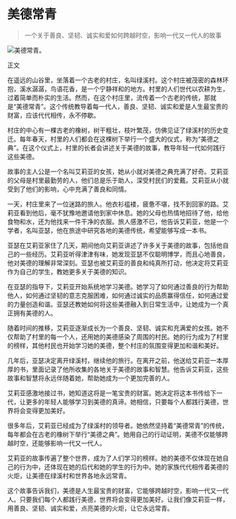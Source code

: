 # 美德常青

> 一个关于善良、坚韧、诚实和爱如何跨越时空，影响一代又一代人的故事

![美德常青。](/images/6abbe2559de24c4d976abb008604ac2d.jpg)


正文

在遥远的山谷里，坐落着一个古老的村庄，名叫绿溪村。这个村庄被茂密的森林环抱，溪水潺潺，鸟语花香，是一个宁静祥和的地方。村里的人们世代以农耕为生，过着简单而朴实的生活。然而，在这个村庄里，流传着一个古老的传统，那就是“美德常青”。这个传统教导着每一代人，善良、坚韧、诚实和爱是人生最宝贵的财富，应该代代相传，永不停歇。

村庄的中心有一棵古老的橡树，树干粗壮，枝叶繁茂，仿佛见证了绿溪村的历史变迁。每年春天，村里的人们都会在这棵树下举行一个盛大的仪式，称为“美德之典”。在这个仪式上，村里的长者会讲述关于美德的故事，教导年轻一代如何践行这些美德。

故事的主人公是一个名叫艾莉亚的女孩，她从小就对美德之典充满了好奇。艾莉亚的父母是村里最勤劳的人，他们总是乐于助人，深受村民们的爱戴。艾莉亚从小就受到了他们的影响，心中充满了善良和同情。

一天，村庄里来了一位迷路的旅人。他衣衫褴褛，疲惫不堪，找不到回家的路。艾莉亚看到他后，毫不犹豫地邀请他到家中休息。她的父母也热情地招待了他，给他食物和水，还为他找来一件干净的衣服。旅人感激不已，他告诉艾莉亚，他是一个学者，名叫亚瑟，他在旅途中研究各地的美德传统，希望能够写成一本书。

亚瑟在艾莉亚家住了几天，期间他向艾莉亚讲述了许多关于美德的故事，包括他自己的一些经历。艾莉亚听得津津有味，她发现亚瑟不仅聪明博学，而且心地善良，他对美德的理解非常深刻。亚瑟也被艾莉亚的善良和纯真所打动，他决定将艾莉亚作为自己的学生，教她更多关于美德的知识。

在亚瑟的指导下，艾莉亚开始系统地学习美德。她学习了如何通过善良的行为帮助他人，如何通过坚韧的意志克服困难，如何通过诚实的品质赢得信任，如何通过爱的力量创造和谐。亚瑟还教她如何将这些美德融入到日常生活中，让她成为一个真正拥有美德的人。

随着时间的推移，艾莉亚逐渐成长为一个善良、坚韧、诚实和充满爱的女孩。她不仅帮助了村里的每一个人，还用她的美德感染了周围的村民。她的行为成为了村里的榜样，其他村民也开始学习她的美德，整个村庄的氛围变得更加和谐和美好。

几年后，亚瑟决定离开绿溪村，继续他的旅行。在离开之前，他送给艾莉亚一本厚厚的书，里面记录了他所收集的各地关于美德的故事和智慧。他告诉艾莉亚，这些故事和智慧将永远伴随着她，帮助她成为一个更加完善的人。

艾莉亚感激地接过书，她知道这将是一笔宝贵的财富。她决定将这本书传给下一代，让更多的年轻人能够学习到美德的真谛。她相信，只要每个人都践行美德，世界将会变得更加美好。

很多年后，艾莉亚已经成为了绿溪村的领导者。她依然坚持着“美德常青”的传统，每年都会在古老的橡树下举行“美德之典”。她用自己的行动证明，美德不仅能够跨越时空，还能够影响一代又一代人。

艾莉亚的故事传遍了整个世界，成为了人们学习的榜样。她的美德不仅体现在她自己的行为中，还体现在她的后代和她的学生的行为中。她的家族代代相传着美德的火炬，让美德在绿溪村和世界各地永远常青。

这个故事告诉我们，美德是人生最宝贵的财富，它能够跨越时空，影响一代又一代人。只要我们每个人都践行美德，世界将会变得更加美好。让我们像艾莉亚一样，用善良、坚韧、诚实和爱，点亮美德的火炬，让它永远常青。